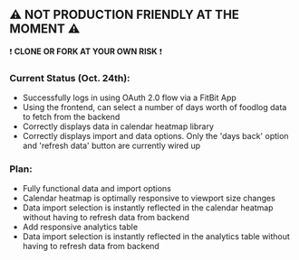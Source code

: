 ## :warning: NOT PRODUCTION FRIENDLY AT THE MOMENT :warning:
:exclamation: **CLONE OR FORK AT YOUR OWN RISK** :exclamation:

### Current Status (Oct. 24th):
- Successfully logs in using OAuth 2.0 flow via a FitBit App
- Using the frontend, can select a number of days worth of foodlog data to fetch from the backend
- Correctly displays data in calendar heatmap library
- Correctly displays import and data options. Only the 'days back' option and 'refresh data' button are currently wired up
  
### Plan:
- Fully functional data and import options
- Calendar heatmap is optimally responsive to viewport size changes
- Data import selection is instantly reflected in the calendar heatmap without having to refresh data from backend
- Add responsive analytics table
- Data import selection is instantly reflected in the analytics table without having to refresh data from backend
